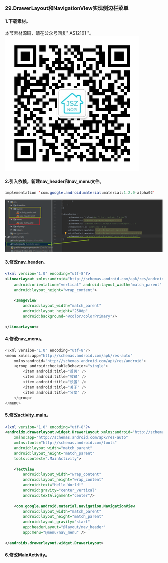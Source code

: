 ### 29.DrawerLayout和NavigationView实现侧边栏菜单
#### 1.下载素材。
本节素材源码，请在公众号回复" AS12161 "。
![title](https://raw.githubusercontent.com/JSZNopi/JSZImage/master/gitnote/2019/10/30/WXCODE-1572446034519.jpeg)

#### 2.引入依赖，新建nav_header和nav_menu文件。
```java
implementation 'com.google.android.material:material:1.2.0-alpha02'
```
![title](https://raw.githubusercontent.com/JSZNopi/JSZImage/master/gitnote/2019/12/16/2-1576485813228.png)

#### 3.修改nav_header。
```xml
<?xml version="1.0" encoding="utf-8"?>
<LinearLayout xmlns:android="http://schemas.android.com/apk/res/android"
    android:orientation="vertical" android:layout_width="match_parent"
    android:layout_height="wrap_content">

    <ImageView
        android:layout_width="match_parent"
        android:layout_height="250dp"
        android:background="@color/colorPrimary"/>

</LinearLayout>
```
#### 4.修改nav_menu。
```java
<?xml version="1.0" encoding="utf-8"?>
<menu xmlns:app="http://schemas.android.com/apk/res-auto"
    xmlns:android="http://schemas.android.com/apk/res/android">
    <group android:checkableBehavior="single">
        <item android:title="首页" />
        <item android:title="收藏" />
        <item android:title="设置" />
        <item android:title="关于" />
        <item android:title="分享" />
    </group>
</menu>
```

#### 5.修改activity_main。
```xml
<?xml version="1.0" encoding="utf-8"?>
<androidx.drawerlayout.widget.DrawerLayout xmlns:android="http://schemas.android.com/apk/res/android"
    xmlns:app="http://schemas.android.com/apk/res-auto"
    xmlns:tools="http://schemas.android.com/tools"
    android:layout_width="match_parent"
    android:layout_height="match_parent"
    tools:context=".MainActivity">

    <TextView
        android:layout_width="wrap_content"
        android:layout_height="wrap_content"
        android:text="Hello World!"
        android:gravity="center_vertical"
        android:textAlignment="center"/>

    <com.google.android.material.navigation.NavigationView
        android:layout_width="match_parent"
        android:layout_height="match_parent"
        android:layout_gravity="start"
        app:headerLayout="@layout/nav_header"
        app:menu="@menu/nav_menu" />

</androidx.drawerlayout.widget.DrawerLayout>
```

#### 6.修改MainActivity。
```language

```
